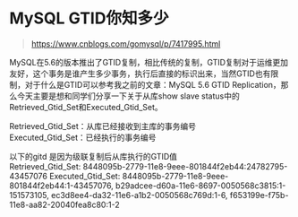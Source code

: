# MySQL GTID你知多少
> https://www.cnblogs.com/gomysql/p/7417995.html


MySQL在5.6的版本推出了GTID复制，相比传统的复制，GTID复制对于运维更加友好，这个事务是谁产生多少事务，执行后直接的标识出来，当然GTID也有限制，对于什么是GTID可以参考我之前的文章：MySQL 5.6 GTID Replication，那么今天主要是想和同学们分享一下关于从库show slave status中的Retrieved_Gtid_Set和Executed_Gtid_Set。

Retrieved_Gtid_Set：从库已经接收到主库的事务编号  
Executed_Gtid_Set：已经执行的事务编号  

以下的gitd 是因为级联复制后从库执行的GTID值  
Retrieved_Gtid_Set: 8448095b-2779-11e8-9eee-801844f2eb44:24782795-43457076
Executed_Gtid_Set: 8448095b-2779-11e8-9eee-801844f2eb44:1-43457076,
b29adcee-d60a-11e6-8697-0050568c3815:1-151573105,
ec3d8ee4-da32-11e6-a1b2-0050568c769d:1-6,
f653199e-f75b-11e8-aa82-20040fea8c80:1-2

